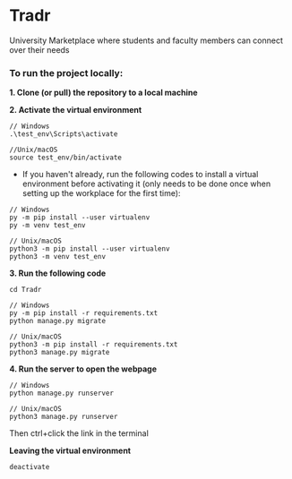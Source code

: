 # Tradr
University Marketplace where students and faculty members can connect over their needs


### To run the project locally:
**1. Clone (or pull) the repository to a local machine**

**2. Activate the virtual environment**
```
// Windows
.\test_env\Scripts\activate

//Unix/macOS
source test_env/bin/activate
```
* If you haven't already, run the following codes to install a virtual environment before activating it (only needs to be done once when setting up the workplace for the first time):
```
// Windows
py -m pip install --user virtualenv
py -m venv test_env

// Unix/macOS
python3 -m pip install --user virtualenv
python3 -m venv test_env

```


**3. Run the following code**
```
cd Tradr

// Windows
py -m pip install -r requirements.txt
python manage.py migrate

// Unix/macOS
python3 -m pip install -r requirements.txt
python3 manage.py migrate
```
**4. Run the server to open the webpage**
```
// Windows
python manage.py runserver

// Unix/macOS
python3 manage.py runserver
```
Then ctrl+click the link in the terminal

**Leaving the virtual environment**
```
deactivate
```
